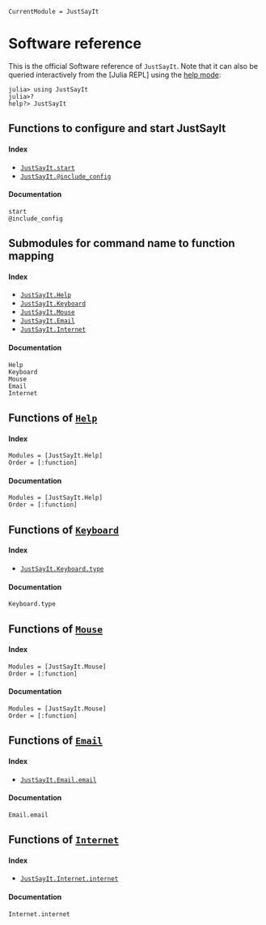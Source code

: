 ```@meta
CurrentModule = JustSayIt
```

# Software reference

This is the official Software reference of `JustSayIt`. Note that it can also be queried interactively from the [Julia REPL] using the [help mode](https://docs.julialang.org/en/v1/stdlib/REPL/#Help-mode):
```julia-repl
julia> using JustSayIt
julia>?
help?> JustSayIt
```

## Functions to configure and start JustSayIt
#### Index
* [`JustSayIt.start`](@ref)
* [`JustSayIt.@include_config`](@ref)

#### Documentation
```@docs
start
@include_config
```

## Submodules for command name to function mapping
#### Index
* [`JustSayIt.Help`](@ref)
* [`JustSayIt.Keyboard`](@ref)
* [`JustSayIt.Mouse`](@ref)
* [`JustSayIt.Email`](@ref)
* [`JustSayIt.Internet`](@ref)

#### Documentation
```@docs
Help
Keyboard
Mouse
Email
Internet
```


## Functions of [`Help`](@ref)
#### Index
```@index
Modules = [JustSayIt.Help]
Order = [:function]
```

#### Documentation
```@autodocs
Modules = [JustSayIt.Help]
Order = [:function]
```


## Functions of [`Keyboard`](@ref)
#### Index
* [`JustSayIt.Keyboard.type`](@ref)

#### Documentation
```@docs
Keyboard.type
```


## Functions of [`Mouse`](@ref)
#### Index
```@index
Modules = [JustSayIt.Mouse]
Order = [:function]
```

#### Documentation
```@autodocs
Modules = [JustSayIt.Mouse]
Order = [:function]
```


## Functions of [`Email`](@ref)
#### Index
* [`JustSayIt.Email.email`](@ref)

#### Documentation
```@docs
Email.email
```


## Functions of [`Internet`](@ref)
#### Index
* [`JustSayIt.Internet.internet`](@ref)

#### Documentation
```@docs
Internet.internet
```
